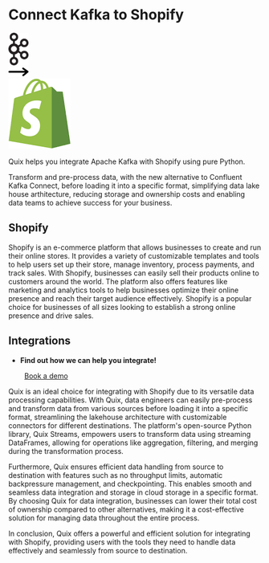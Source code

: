# Connect Kafka to Shopify

<div class="connect-images cards blog-grid-card" markdown>
<div>
<img src="../images/kafka_logo.png" width="40px" />
</div>
<div>
<img src="../images/arrow.svg" width="40px" />
</div>
<div>
<img src="./images/shopify_1.jpg" />
</div>
</div>

Quix helps you integrate Apache Kafka with Shopify using pure Python.

Transform and pre-process data, with the new alternative to Confluent Kafka Connect, before loading it into a specific format, simplifying data lake house arthitecture, reducing storage and ownership costs and enabling data teams to achieve success for your business.

## Shopify

Shopify is an e-commerce platform that allows businesses to create and run their online stores. It provides a variety of customizable templates and tools to help users set up their store, manage inventory, process payments, and track sales. With Shopify, businesses can easily sell their products online to customers around the world. The platform also offers features like marketing and analytics tools to help businesses optimize their online presence and reach their target audience effectively. Shopify is a popular choice for businesses of all sizes looking to establish a strong online presence and drive sales.

## Integrations

<div class="grid cards" markdown>

- __Find out how we can help you integrate!__

    <a class="md-button md-button--primary" href="https://share.hsforms.com/1iW0TmZzKQMChk0lxd_tGiw4yjw2?__hstc=175542013.2303933fbd746c0ac86d9ccbe9bc9100.1728383268831.1729603416735.1729620918855.31&__hssc=175542013.1.1729620918855&__hsfp=2132701734" target="_blank" style="margin:.5rem;">Book a demo</a>

</div>


Quix is an ideal choice for integrating with Shopify due to its versatile data processing capabilities. With Quix, data engineers can easily pre-process and transform data from various sources before loading it into a specific format, streamlining the lakehouse architecture with customizable connectors for different destinations. The platform's open-source Python library, Quix Streams, empowers users to transform data using streaming DataFrames, allowing for operations like aggregation, filtering, and merging during the transformation process.

Furthermore, Quix ensures efficient data handling from source to destination with features such as no throughput limits, automatic backpressure management, and checkpointing. This enables smooth and seamless data integration and storage in cloud storage in a specific format. By choosing Quix for data integration, businesses can lower their total cost of ownership compared to other alternatives, making it a cost-effective solution for managing data throughout the entire process.

In conclusion, Quix offers a powerful and efficient solution for integrating with Shopify, providing users with the tools they need to handle data effectively and seamlessly from source to destination.

